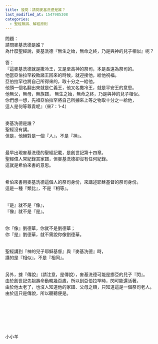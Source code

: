 ```yaml
---
title: 發問：請問麥基洗德是誰？
last_modified_at: 1547985308
categories:
  - 聖經無誤、解經原則
---
```


問題：<br>請問麥基洗德是誰？<br>為什麼聖經說，麥基洗德『無生之始，無命之終，乃是與神的兒子相似』呢？<br><!--more--> <br>答：<br>『這麥基洗德就是撒冷王，又是至高神的祭司，本是長遠為祭司的。<br>他當亞伯拉罕殺敗諸王回來的時候，就迎接他，給他祝福。<br> 亞伯拉罕也將自己所得來的，取十分之一給他。<br>他頭一個名翻出來就是仁義王，他又名撒冷王，就是平安王的意思。<br>他無父，無母，無族譜， 無生之始，無命之終，乃是與神的兒子相似。<br>你們想一想，先祖亞伯拉罕將自己所擄來上等之物取十分之一給他，<br>這人是何等尊貴呢』（來7：1-4）<br><br><br>麥基洗德是誰？<br>聖經沒有講。<br>但是，他絕對是一個『人』，不是『神』。<br> <br><br>最早出現麥基洗德的聖經記載，是創世記第十四章。<br>聖經偉人常紀錄其家譜，但麥基洗德卻沒有任何紀錄。<br>這就是希伯來書的意思。<br> <br><br>希伯來書用麥基洗德這個人的祭司身份，來講述耶穌基督的祭司身份。<br>這是一種『類比』，不是『相等』。<br> <br><br>『是』就不是『像』，<br>『像』就不是『是』。<br> <br><br>你『像』劉德華，你就不是劉德華；<br>你『是』劉德華，就不需說你像劉德華。<br> <br><br>聖經講到『神的兒子耶穌基督』與『麥基洗德』時，<br>講的是『相似』，不是『相同』。<br> <br><br>另外，據『傳說』（請注意，是傳說），麥基洗德可能是挪亞的兒子『閃』。<br>由於創世記先祖壽命動輒幾百歲，所以到亞伯拉罕時，閃可能還活著。<br>由於他太老了，也沒人知道他的家譜、父母之類，只知道這是一個祭司老人。<br>由於這只是傳說，所以聽聽便是。<br><br><br><br><br><br><br><br>小小羊<br><br><br><br><br>
